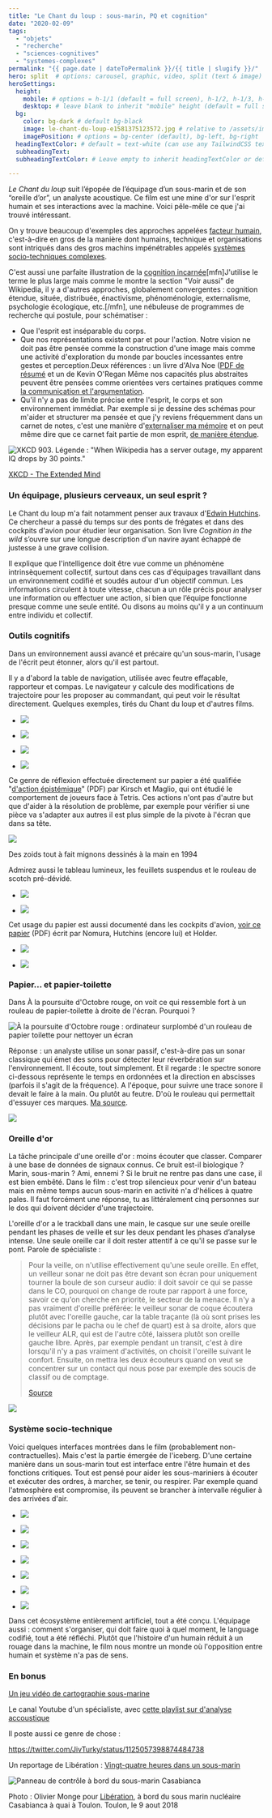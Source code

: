 ```yaml
---
title: "Le Chant du loup : sous-marin, PQ et cognition"
date: "2020-02-09"
tags:
  - "objets"
  - "recherche"
  - "sciences-cognitives"
  - "systemes-complexes"
permalink: "{{ page.date | dateToPermalink }}/{{ title | slugify }}/"
hero: split  # options: carousel, graphic, video, split (text & image)
heroSettings:
  height:
    mobile: # options = h-1/1 (default = full screen), h-1/2, h-1/3, h-3/4, h-9/10, h-48 (12rem, 192px), h-56 (14rem, 224px), h-64 (16rem, 256px)
    desktop: # leave blank to inherit "mobile" height (default = full screen)
  bg:
    color: bg-dark # default bg-black
    image: le-chant-du-loup-e1581375123572.jpg # relative to /assets/images/
    imagePosition: # options = bg-center (default), bg-left, bg-right
  headingTextColor: # default = text-white (can use any TailwindCSS text-[color]-[xxx])
  subheadingText:
  subheadingTextColor: # Leave empty to inherit headingTextColor or default (text-white) or use any text-[color]-[xxx]

---
```


_Le Chant du loup_ suit l’épopée de l’équipage d’un sous-marin et de son “oreille d’or”, un analyste acoustique. Ce film est une mine d'or sur l'esprit humain et ses interactions avec la machine. Voici pêle-mêle ce que j'ai trouvé intéressant.


On y trouve beaucoup d'exemples des approches appelées [facteur humain](https://en.wikipedia.org/wiki/Human_factors_and_ergonomics), c'est-à-dire en gros de la manière dont humains, technique et organisations sont intriqués dans des gros machins impénétrables appelés [systèmes socio-techniques complexes](https://en.wikipedia.org/wiki/Sociotechnical_system).

C'est aussi une parfaite illustration de la [cognition incarnée](https://en.wikipedia.org/wiki/Embodied_cognition)\[mfn\]J'utilise le terme le plus large mais comme le montre la section "Voir aussi" de Wikipedia, il y a d'autres approches, globalement convergentes : cognition étendue, située, distribuée, énactivisme, phénoménologie, externalisme, psychologie écologique, etc.\[/mfn\], une nébuleuse de programmes de recherche qui postule, pour schématiser :

- Que l'esprit est inséparable du corps.
- Que nos représentations existent par et pour l'action. Notre vision ne doit pas être pensée comme la construction d'une image mais comme une activité d'exploration du monde par boucles incessantes entre gestes et perception.Deux références : un livre d'Alva Noe ([PDF de résumé](http://www.nyu.edu/gsas/dept/philo/courses/consciousness08/noe.precis.pdf) et un de Kevin O'Regan Même nos capacités plus abstraites peuvent être pensées comme orientées vers certaines pratiques comme [la communication et l'argumentation](https://journals.openedition.org/aad/2884).
- Qu'il n'y a pas de limite précise entre l'esprit, le corps et son environnement immédiat. Par exemple si je dessine des schémas pour m'aider et structurer ma pensée et que j'y reviens fréquemment dans un carnet de notes, c'est une manière d'[externaliser ma mémoire](https://www.researchgate.net/publication/306352756_Cognitive_Offloading) et on peut même dire que ce carnet fait partie de mon esprit, [de manière étendue](https://en.wikipedia.org/wiki/The_Extended_Mind).

![XKCD 903. Légende : "When Wikipedia has a server outage, my apparent IQ drops by 30 points."](/assets/images/extended_mind.png)

[XKCD - The Extended Mind](https://xkcd.com/903/)

### Un équipage, plusieurs cerveaux, un seul esprit ?

Le Chant du loup m'a fait notamment penser aux travaux d'[Edwin Hutchins](https://en.wikipedia.org/wiki/Edwin_Hutchins). Ce chercheur a passé du temps sur des ponts de frégates et dans des cockpits d'avion pour étudier leur organisation. Son livre _Cognition in the wild_ s’ouvre sur une longue description d'un navire ayant échappé de justesse à une grave collision.

Il explique que l'intelligence doit être vue comme un phénomène intrinsèquement collectif, surtout dans ces cas d'équipages travaillant dans un environnement codifié et soudés autour d'un objectif commun. Les informations circulent à toute vitesse, chacun a un rôle précis pour analyser une information ou effectuer une action, si bien que l’équipe fonctionne presque comme une seule entité. Ou disons au moins qu'il y a un continuum entre individu et collectif.

### Outils cognitifs

Dans un environnement aussi avancé et précaire qu'un sous-marin, l'usage de l'écrit peut étonner, alors qu'il est partout.

Il y a d'abord la table de navigation, utilisée avec feutre effaçable, rapporteur et compas. Le navigateur y calcule des modifications de trajectoire pour les proposer au commandant, qui peut voir le résultat directement. Quelques exemples, tirés du Chant du loup et d'autres films.

- [![](/assets/images/vlcsnap-2020-02-08-14h39m35s021-1024x432.png)](https://toutcequibouge.net/toutcequibouge/wp-content/uploads/2020/02/vlcsnap-2020-02-08-14h39m35s021-1024x432.png)

- [![](/assets/images/vlcsnap-2020-02-08-14h09m10s472-1-e1581169488346-1024x427.jpg)](https://toutcequibouge.net/toutcequibouge/wp-content/uploads/2020/02/vlcsnap-2020-02-08-14h09m10s472-1-e1581169488346-1024x427.jpg)

- [![](/assets/images/EQPVwmDX0Ac83Jy-1024x435.jpg)](https://toutcequibouge.net/toutcequibouge/wp-content/uploads/2020/02/EQPVwmDX0Ac83Jy-1024x435.jpg)

- [![](/assets/images/EQPVwnmXYAASuGE-1024x427.jpg)](https://toutcequibouge.net/toutcequibouge/wp-content/uploads/2020/02/EQPVwnmXYAASuGE-1024x427.jpg)


Ce genre de réflexion effectuée directement sur papier a été qualifiée "[d'action épistémique](https://onlinelibrary.wiley.com/doi/pdf/10.1207/s15516709cog1804_1)" (PDF) par Kirsch et Maglio, qui ont étudié le comportement de joueurs face à Tetris. Ces actions n'ont pas d'autre but que d'aider à la résolution de problème, par exemple pour vérifier si une pièce va s'adapter aux autres il est plus simple de la pivote à l'écran que dans sa tête.

![](/assets/images/Capture-d’écran-2020-02-08-à-11.25.42.png)

Des zoids tout à fait mignons dessinés à la main en 1994

Admirez aussi le tableau lumineux, les feuillets suspendus et le rouleau de scotch pré-dévidé.

- [![](/assets/images/vlcsnap-2020-02-08-14h18m13s710-1024x435.png)](https://toutcequibouge.net/toutcequibouge/wp-content/uploads/2020/02/vlcsnap-2020-02-08-14h18m13s710-1024x435.png)

- [![](/assets/images/vlcsnap-2020-02-08-14h09m56s011-1-1024x453.png)](https://toutcequibouge.net/toutcequibouge/wp-content/uploads/2020/02/vlcsnap-2020-02-08-14h09m56s011-1-1024x453.png)


Cet usage du papier est aussi documenté dans les cockpits d'avion, [voir ce papier](https://pages.ucsd.edu/~ehutchins/documents/fp146-nomura.pdf) (PDF) écrit par Nomura, Hutchins (encore lui) et Holder.

- ![](/assets/images/Capture-d’écran-2020-02-08-à-10.53.48.png)

- ![](/assets/images/Capture-d’écran-2020-02-08-à-10.53.00.png)


### Papier... et papier-toilette

Dans À la poursuite d'Octobre rouge, on voit ce qui ressemble fort à un rouleau de papier-toilette à droite de l'écran. Pourquoi ?

![À la poursuite d'Octobre rouge : ordinateur surplombé d'un rouleau de papier toilette pour nettoyer un écran](/assets/images/vlcsnap-2020-02-07-20h41m12s465-1024x435.jpg)

Réponse : un analyste utilise un sonar passif, c'est-à-dire pas un sonar classique qui émet des sons pour détecter leur réverbération sur l'environnement. Il écoute, tout simplement. Et il regarde : le spectre sonore ci-dessous représente le temps en ordonnées et la direction en abscisses (parfois il s'agit de la fréquence). A l'époque, pour suivre une trace sonore il devait le faire à la main. Ou plutôt au feutre. D'où le rouleau qui permettait d'essuyer ces marques. [Ma source](https://www.quora.com/In-The-Hunt-for-Red-October-why-is-there-toilet-paper-at-the-USS-Dallas-sonar-station).

![](/assets/images/vlcsnap-2020-02-09-14h50m31s457-1024x576.jpg)

### **Oreille d'or**

La tâche principale d'une oreille d'or : moins écouter que classer. Comparer à une base de données de signaux connus. Ce bruit est-il biologique ? Marin, sous-marin ? Ami, ennemi ? Si le bruit ne rentre pas dans une case, il est bien embêté. Dans le film : c'est trop silencieux pour venir d'un bateau mais en même temps aucun sous-marin en activité n'a d'hélices à quatre pales. Il faut forcément une réponse, tu as littéralement cinq personnes sur le dos qui doivent décider d'une trajectoire.

L'oreille d'or a le trackball dans une main, le casque sur une seule oreille pendant les phases de veille et sur les deux pendant les phases d’analyse intense. Une seule oreille car il doit rester attentif à ce qu'il se passe sur le pont. Parole de spécialiste :

> Pour la veille, on n'utilise effectivement qu'une seule oreille. En effet, un veilleur sonar ne doit pas être devant son écran pour uniquement tourner la boule de son curseur audio: il doit savoir ce qui se passe dans le CO, pourquoi on change de route par rapport à une force, savoir ce qu'on cherche en priorité, le secteur de la menace. Il n'y a pas vraiment d'oreille préférée: le veilleur sonar de coque écoutera plutôt avec l'oreille gauche, car la table traçante (là où sont prises les décisions par le pacha ou le chef de quart) est à sa droite, alors que le veilleur ALR, qui est de l'autre côté, laissera plutôt son oreille gauche libre. Après, par exemple pendant un transit, c'est à dire lorsqu'il n'y a pas vraiment d'activités, on choisit l'oreille suivant le confort. Ensuite, on mettra les deux écouteurs quand on veut se concentrer sur un contact qui nous pose par exemple des soucis de classif ou de comptage.
>
> [Source](http://zone.sousmarins.free.fr/nouvelles%20internationales%20des%20sous-marins.htm)

![](/assets/images/vlcsnap-2020-02-08-14h07m47s689-e1581169306219-1024x430.png)

### **Système socio-technique**

Voici quelques interfaces montrées dans le film (probablement non-contractuelles). Mais c'est la partie émergée de l'iceberg. D'une certaine manière dans un sous-marin tout est interface entre l'être humain et des fonctions critiques. Tout est pensé pour aider les sous-mariniers à écouter et exécuter des ordres, à marcher, se tenir, ou respirer. Par exemple quand l'atmosphère est compromise, ils peuvent se brancher à intervalle régulier à des arrivées d'air.

- [![](/assets/images/D_dx7AjXoAcTNaU.png)](https://toutcequibouge.net/toutcequibouge/wp-content/uploads/2020/02/D_dx7AjXoAcTNaU.png)

- [![](/assets/images/D_dx7ARWkAEjWrd.png)](https://toutcequibouge.net/toutcequibouge/wp-content/uploads/2020/02/D_dx7ARWkAEjWrd.png)

- [![](/assets/images/D_dx7BQX4AE4Z7E.png)](https://toutcequibouge.net/toutcequibouge/wp-content/uploads/2020/02/D_dx7BQX4AE4Z7E.png)

- [![](/assets/images/D_dx92QX4AI5k-d.jpg)](https://toutcequibouge.net/toutcequibouge/wp-content/uploads/2020/02/D_dx92QX4AI5k-d.jpg)

- [![](/assets/images/D_dx93bXkAAFIMo.png)](https://toutcequibouge.net/toutcequibouge/wp-content/uploads/2020/02/D_dx93bXkAAFIMo.png)

- [![](/assets/images/D_dy0NxXYAIXkt8.png)](https://toutcequibouge.net/toutcequibouge/wp-content/uploads/2020/02/D_dy0NxXYAIXkt8.png)

- [![](/assets/images/vlcsnap-2020-02-09-14h49m19s615-e1583282965609-1024x458.jpg)](https://toutcequibouge.net/toutcequibouge/wp-content/uploads/2020/02/vlcsnap-2020-02-09-14h49m19s615-e1583282965609.jpg)


Dans cet écosystème entièrement artificiel, tout a été conçu. L'équipage aussi : comment s'organiser, qui doit faire quoi à quel moment, le language codifié, tout a été réfléchi. Plutôt que l'histoire d'un humain réduit à un rouage dans la machine, le film nous montre un monde où l'opposition entre humain et système n'a pas de sens.

### En bonus

[Un jeu vidéo de cartographie sous-marine](https://store.steampowered.com/app/890720/In_Other_Waters/)

Le canal Youtube d'un spécialiste, avec [cette playlist sur d'analyse accoustique](https://www.youtube.com/playlist?list=PLF9K78gj2FP2D-EIZkYN1sBsVauj_MdXu)

Il poste aussi ce genre de chose :

https://twitter.com/JivTurky/status/1125057398874484738

Un reportage de Libération : [Vingt-quatre heures dans un sous-marin](https://www.liberation.fr/apps/2018/10/vingt-quatre-heures-dans-un-sous-marin/)

![Panneau de contrôle à bord du sous-marin Casabianca](/assets/images/crop-0-0-1500-1000-0-monge-myop-casabianca-7-1539854297.jpg)

Photo : Olivier Monge pour [Libération](https://www.liberation.fr/apps/2018/10/vingt-quatre-heures-dans-un-sous-marin/), à bord du sous marin nucléaire Casabianca à quai à Toulon. Toulon, le 9 aout 2018
